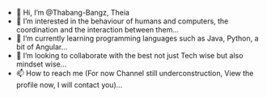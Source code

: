 - 👋 Hi, I’m @Thabang-Bangz, Theia  
- 👀 I’m interested in the behaviour of humans and computers, the coordination and the interaction between them...
- 🌱 I’m currently learning programming languages such as Java, Python, a bit of Angular...
- 💞️ I’m looking to collaborate with the best not just Tech wise but also mindset wise...
- 📫 How to reach me (For now Channel still underconstruction, View the profile now, I will contact you)...

<!---
Thabang-Bangz/Thabang-Bangz is a ✨ special ✨ repository because its `README.md` (this file) appears on your GitHub profile.
You can click the Preview link to take a look at your changes.
"Til' Infinity & Beyond"
--->

